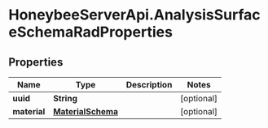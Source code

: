 # HoneybeeServerApi.AnalysisSurfaceSchemaRadProperties

## Properties
Name | Type | Description | Notes
------------ | ------------- | ------------- | -------------
**uuid** | **String** |  | [optional] 
**material** | [**MaterialSchema**](MaterialSchema.md) |  | [optional] 


